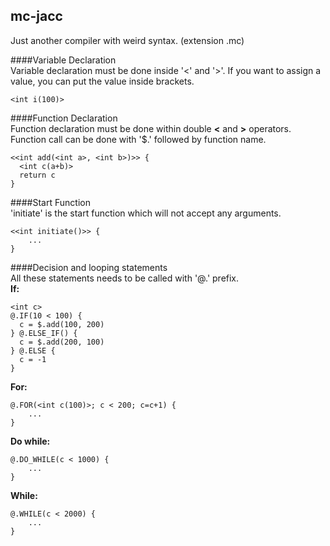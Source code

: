 ## mc-jacc
Just another compiler with weird syntax. (extension .mc)

####Variable Declaration <br>
Variable declaration must be done inside '<' and '>'. If you want to assign a value, you can put the value inside brackets.
```text
<int i(100)>
```

####Function Declaration <br>
Function declaration must be done within double **<** and **>** operators. <br>
Function call can be done with '$.' followed by function name.
```text
<<int add(<int a>, <int b>)>> {
  <int c(a+b)>
  return c
}
``` 

####Start Function <br>
'initiate' is the start function which will not accept any arguments.
```text
<<int initiate()>> {
    ...
}
```
####Decision and looping statements <br>
All these statements needs to be called with '@.' prefix. <br>
**If:**
```text
<int c>
@.IF(10 < 100) {
  c = $.add(100, 200)
} @.ELSE_IF() {
  c = $.add(200, 100)
} @.ELSE {
  c = -1
}
```
**For:**
```text
@.FOR(<int c(100)>; c < 200; c=c+1) {
    ...
}
```
**Do while:**
```text
@.DO_WHILE(c < 1000) {
    ...
}
```
**While:**
```text
@.WHILE(c < 2000) {
    ...
}
```
